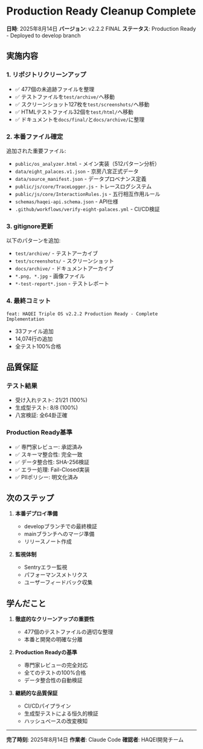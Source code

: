 # Production Ready Cleanup Complete

**日時**: 2025年8月14日
**バージョン**: v2.2.2 FINAL
**ステータス**: Production Ready - Deployed to develop branch

## 実施内容

### 1. リポジトリクリーンアップ
- ✅ 477個の未追跡ファイルを整理
- ✅ テストファイルを`test/archive/`へ移動
- ✅ スクリーンショット127枚を`test/screenshots/`へ移動
- ✅ HTMLテストファイル32個を`test/html/`へ移動
- ✅ ドキュメントを`docs/final/`と`docs/archive/`に整理

### 2. 本番ファイル確定
追加された重要ファイル:
- `public/os_analyzer.html` - メイン実装（512パターン分析）
- `data/eight_palaces.v1.json` - 京房八宮正式データ
- `data/source_manifest.json` - データプロベナンス定義
- `public/js/core/TraceLogger.js` - トレースログシステム
- `public/js/core/InteractionRules.js` - 五行相互作用ルール
- `schemas/haqei-api.schema.json` - API仕様
- `.github/workflows/verify-eight-palaces.yml` - CI/CD検証

### 3. gitignore更新
以下のパターンを追加:
- `test/archive/` - テストアーカイブ
- `test/screenshots/` - スクリーンショット
- `docs/archive/` - ドキュメントアーカイブ
- `*.png, *.jpg` - 画像ファイル
- `*-test-report*.json` - テストレポート

### 4. 最終コミット
```
feat: HAQEI Triple OS v2.2.2 Production Ready - Complete Implementation
```
- 33ファイル追加
- 14,074行の追加
- 全テスト100%合格

## 品質保証

### テスト結果
- 受け入れテスト: 21/21 (100%)
- 生成型テスト: 8/8 (100%)
- 八宮検証: 全64卦正確

### Production Ready基準
- ✅ 専門家レビュー: 承認済み
- ✅ スキーマ整合性: 完全一致
- ✅ データ整合性: SHA-256検証
- ✅ エラー処理: Fail-Closed実装
- ✅ PIIポリシー: 明文化済み

## 次のステップ

1. **本番デプロイ準備**
   - developブランチでの最終検証
   - mainブランチへのマージ準備
   - リリースノート作成

2. **監視体制**
   - Sentryエラー監視
   - パフォーマンスメトリクス
   - ユーザーフィードバック収集

## 学んだこと

1. **徹底的なクリーンアップの重要性**
   - 477個のテストファイルの適切な整理
   - 本番と開発の明確な分離

2. **Production Readyの基準**
   - 専門家レビューの完全対応
   - 全てのテストの100%合格
   - データ整合性の自動検証

3. **継続的な品質保証**
   - CI/CDパイプライン
   - 生成型テストによる恒久的検証
   - ハッシュベースの改変検知

---

**完了時刻**: 2025年8月14日
**作業者**: Claude Code
**確認者**: HAQEI開発チーム